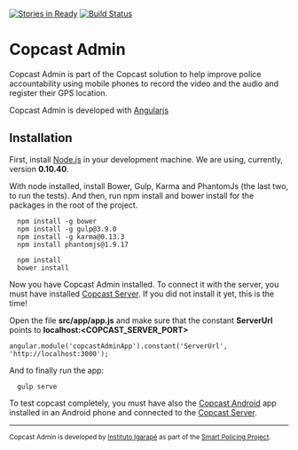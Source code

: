 [![Stories in Ready](https://badge.waffle.io/igarape/copcast-admin.png?label=ready&title=Ready)](https://waffle.io/igarape/copcast-admin)
[![Build Status](https://travis-ci.org/igarape/copcast-admin.svg?branch=master)](https://travis-ci.org/igarape/copcast-admin)
# Copcast Admin

Copcast Admin is part of the Copcast solution to help improve police accountability using mobile phones to record the video and the audio and register their GPS location.

Copcast Admin is developed with <a href="https://angularjs.org">Angularjs</a>

## Installation

First, install <a href="https://nodejs.org">Node.js</a> in your development machine. We are using, currently, version <b>0.10.40</b>.

With node installed, install Bower, Gulp, Karma and PhantomJs (the last two, to run the tests). And then, run npm install and bower install for the packages in the root of the project.

```
  npm install -g bower
  npm install -g gulp@3.9.0
  npm install -g karma@0.13.3
  npm install phantomjs@1.9.17
  
  npm install
  bower install
```
Now you have Copcast Admin installed. To connect it with the server, you must have installed <a href="https://github.com/igarape/mogi-server">Copcast Server</a>. If you did not install it yet, this is the time!

Open the file <b>src/app/app.js</b> and make sure that the constant <b>ServerUrl</b> points to <b>localhost:\<COPCAST_SERVER_PORT\></b>

```
angular.module('copcastAdminApp').constant('ServerUrl', 'http://localhost:3000');
```

And to finally run the app:

```
  gulp serve
```

To test copcast completely, you must have also the <a href="https://github.com/igarape/copcast-android">Copcast Android</a> app installed in an Android phone and connected to the <a href="https://github.com/igarape/mogi-server">Copcast Server</a>.
<hr/>
<small>Copcast Admin is developed by <a href="http://www.igarape.org.br/en/">Instituto Igarapé</a> as part of the <a href="http://www.igarape.org.br/en/smart-policing/">Smart Policing Project</a>.</small>
